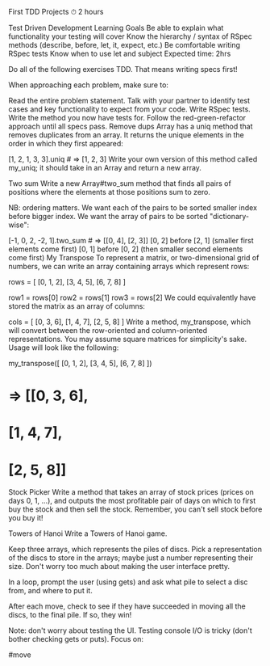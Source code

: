 First TDD Projects
⏱ 2 hours

Test Driven Development
Learning Goals
Be able to explain what functionality your testing will cover
Know the hierarchy / syntax of RSpec methods (describe, before, let, it, expect, etc.)
Be comfortable writing RSpec tests
Know when to use let and subject
Expected time: 2hrs

Do all of the following exercises TDD. That means writing specs first!

When approaching each problem, make sure to:

Read the entire problem statement.
Talk with your partner to identify test cases and key functionality to expect from your code.
Write RSpec tests.
Write the method you now have tests for. Follow the red-green-refactor approach until all specs pass.
Remove dups
Array has a uniq method that removes duplicates from an array. It returns the unique elements in the order in which they first appeared:

[1, 2, 1, 3, 3].uniq # => [1, 2, 3]
Write your own version of this method called my_uniq; it should take in an Array and return a new array.

Two sum
Write a new Array#two_sum method that finds all pairs of positions where the elements at those positions sum to zero.

NB: ordering matters. We want each of the pairs to be sorted smaller index before bigger index. We want the array of pairs to be sorted "dictionary-wise":

[-1, 0, 2, -2, 1].two_sum # => [[0, 4], [2, 3]]
[0, 2] before [2, 1] (smaller first elements come first)
[0, 1] before [0, 2] (then smaller second elements come first)
My Transpose
To represent a matrix, or two-dimensional grid of numbers, we can write an array containing arrays which represent rows:

rows = [
    [0, 1, 2],
    [3, 4, 5],
    [6, 7, 8]
  ]

row1 = rows[0]
row2 = rows[1]
row3 = rows[2]
We could equivalently have stored the matrix as an array of columns:

cols = [
    [0, 3, 6],
    [1, 4, 7],
    [2, 5, 8]
  ]
Write a method, my_transpose, which will convert between the row-oriented and column-oriented representations. You may assume square matrices for simplicity's sake. Usage will look like the following:

my_transpose([
    [0, 1, 2],
    [3, 4, 5],
    [6, 7, 8]
  ])
 # => [[0, 3, 6],
 #    [1, 4, 7],
 #    [2, 5, 8]]
Stock Picker
Write a method that takes an array of stock prices (prices on days 0, 1, ...), and outputs the most profitable pair of days on which to first buy the stock and then sell the stock. Remember, you can't sell stock before you buy it!

Towers of Hanoi
Write a Towers of Hanoi game.

Keep three arrays, which represents the piles of discs. Pick a representation of the discs to store in the arrays; maybe just a number representing their size. Don't worry too much about making the user interface pretty.

In a loop, prompt the user (using gets) and ask what pile to select a disc from, and where to put it.

After each move, check to see if they have succeeded in moving all the discs, to the final pile. If so, they win!

Note: don't worry about testing the UI. Testing console I/O is tricky (don't bother checking gets or puts). Focus on:

#move
